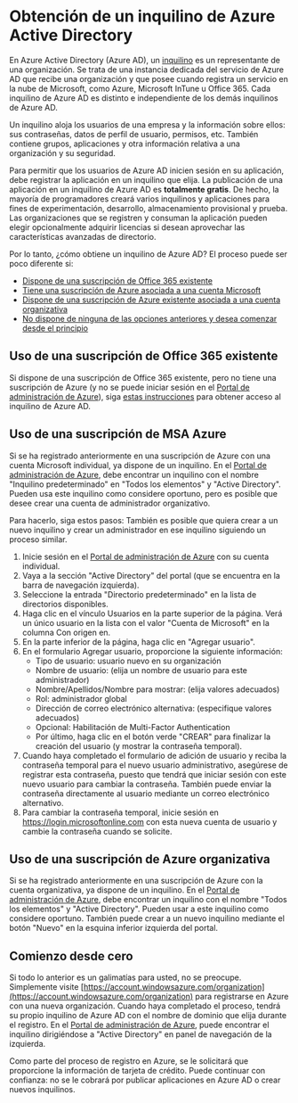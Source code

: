 <properties
	pageTitle="Obtención de un inquilino de Azure AD | Microsoft Azure"
	description="Obtenga un inquilino de Azure Active Directory para el registro y la creación de aplicaciones."
	services="active-directory"
	documentationCenter=""
	authors="dstrockis"
	manager="terrylan"
	editor=""/>

<tags
	ms.service="active-directory"
	ms.workload="identity"
	ms.tgt_pltfrm="na"
	ms.devlang="na"
	ms.topic="hero-article"
	ms.date="09/28/2015"
	ms.author="dastrock"/>

# Obtención de un inquilino de Azure Active Directory

En Azure Active Directory (Azure AD), un [inquilino](https://msdn.microsoft.com/library/azure/jj573650.aspx#BKMK_WhatIsAnAzureADTenant) es un representante de una organización. Se trata de una instancia dedicada del servicio de Azure AD que recibe una organización y que posee cuando registra un servicio en la nube de Microsoft, como Azure, Microsoft InTune u Office 365. Cada inquilino de Azure AD es distinto e independiente de los demás inquilinos de Azure AD.

Un inquilino aloja los usuarios de una empresa y la información sobre ellos: sus contraseñas, datos de perfil de usuario, permisos, etc. También contiene grupos, aplicaciones y otra información relativa a una organización y su seguridad.

Para permitir que los usuarios de Azure AD inicien sesión en su aplicación, debe registrar la aplicación en un inquilino que elija. La publicación de una aplicación en un inquilino de Azure AD es **totalmente gratis**. De hecho, la mayoría de programadores creará varios inquilinos y aplicaciones para fines de experimentación, desarrollo, almacenamiento provisional y prueba. Las organizaciones que se registren y consuman la aplicación pueden elegir opcionalmente adquirir licencias si desean aprovechar las características avanzadas de directorio.

Por lo tanto, ¿cómo obtiene un inquilino de Azure AD? El proceso puede ser poco diferente si:

- [Dispone de una suscripción de Office 365 existente](#use-an-existing-office-365-subscription)
- [Tiene una suscripción de Azure asociada a una cuenta Microsoft](#use-an-msa-azure-subscription)
- [Dispone de una suscripción de Azure existente asociada a una cuenta organizativa](#use-an-organizational-azure-subscription)
- [No dispone de ninguna de las opciones anteriores y desea comenzar desde el principio](#start-from-scratch)

## Uso de una suscripción de Office 365 existente
Si dispone de una suscripción de Office 365 existente, pero no tiene una suscripción de Azure (y no se puede iniciar sesión en el [Portal de administración de Azure](https://manage.windowsazure.com)), siga [estas instrucciones](https://technet.microsoft.com/library/dn832618.aspx) para obtener acceso al inquilino de Azure AD.

## Uso de una suscripción de MSA Azure
Si se ha registrado anteriormente en una suscripción de Azure con una cuenta Microsoft individual, ya dispone de un inquilino. En el [Portal de administración de Azure](https://manage.windowsazure.com), debe encontrar un inquilino con el nombre "Inquilino predeterminado" en "Todos los elementos" y "Active Directory". Pueden usa este inquilino como considere oportuno, pero es posible que desee crear una cuenta de administrador organizativo.

Para hacerlo, siga estos pasos: También es posible que quiera crear a un nuevo inquilino y crear un administrador en ese inquilino siguiendo un proceso similar.

1.	Inicie sesión en el [Portal de administración de Azure](https://manage.windowsazure.com) con su cuenta individual.
2.	Vaya a la sección "Active Directory" del portal (que se encuentra en la barra de navegación izquierda).
3.	Seleccione la entrada "Directorio predeterminado" en la lista de directorios disponibles.
4.	Haga clic en el vínculo Usuarios en la parte superior de la página. Verá un único usuario en la lista con el valor "Cuenta de Microsoft" en la columna Con origen en.
5.	En la parte inferior de la página, haga clic en "Agregar usuario".
6.	En el formulario Agregar usuario, proporcione la siguiente información:
    - Tipo de usuario: usuario nuevo en su organización
    - Nombre de usuario: (elija un nombre de usuario para este administrador)
    - Nombre/Apellidos/Nombre para mostrar: (elija valores adecuados)
    - Rol: administrador global
    - Dirección de correo electrónico alternativa: (especifique valores adecuados)
    - Opcional: Habilitación de Multi-Factor Authentication
    - Por último, haga clic en el botón verde "CREAR" para finalizar la creación del usuario (y mostrar la contraseña temporal).
7.	Cuando haya completado el formulario de adición de usuario y reciba la contraseña temporal para el nuevo usuario administrativo, asegúrese de registrar esta contraseña, puesto que tendrá que iniciar sesión con este nuevo usuario para cambiar la contraseña. También puede enviar la contraseña directamente al usuario mediante un correo electrónico alternativo.
8.	Para cambiar la contraseña temporal, inicie sesión en https://login.microsoftonline.com con esta nueva cuenta de usuario y cambie la contraseña cuando se solicite.


## Uso de una suscripción de Azure organizativa
Si se ha registrado anteriormente en una suscripción de Azure con la cuenta organizativa, ya dispone de un inquilino. En el [Portal de administración de Azure](https://manage.windowsazure.com), debe encontrar un inquilino con el nombre "Todos los elementos" y "Active Directory". Pueden usar a este inquilino como considere oportuno. También puede crear a un nuevo inquilino mediante el botón "Nuevo" en la esquina inferior izquierda del portal.


## Comienzo desde cero
Si todo lo anterior es un galimatías para usted, no se preocupe. Simplemente visite [https://account.windowsazure.com/organization](https://account.windowsazure.com/organization) para registrarse en Azure con una nueva organización. Cuando haya completado el proceso, tendrá su propio inquilino de Azure AD con el nombre de dominio que elija durante el registro. En el [Portal de administración de Azure](https://manage.windowsazure.com), puede encontrar el inquilino dirigiéndose a "Active Directory" en panel de navegación de la izquierda.

Como parte del proceso de registro en Azure, se le solicitará que proporcione la información de tarjeta de crédito. Puede continuar con confianza: no se le cobrará por publicar aplicaciones en Azure AD o crear nuevos inquilinos.

<!---HONumber=Oct15_HO3-->